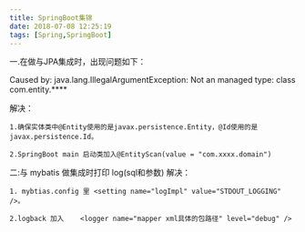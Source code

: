 ```yaml
---
title: SpringBoot集锦
date: 2018-07-08 12:25:19
tags: [Spring,SpringBoot]
---
```


一.在做与JPA集成时，出现问题如下：

Caused by: java.lang.IllegalArgumentException: Not an managed type: class com.entity.****

解决：
```
1.确保实体类中@Entity使用的是javax.persistence.Entity，@Id使用的是javax.persistence.Id。

2.SpringBoot main 启动类加入@EntityScan(value = "com.xxxx.domain")

```

二:与 mybatis 做集成时打印 log(sql和参数)
解决：
```
1. mybtias.config 里 <setting name="logImpl" value="STDOUT_LOGGING" />。

2.logback 加入    <logger name="mapper xml具体的包路径" level="debug" />


```